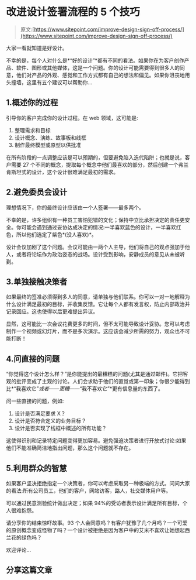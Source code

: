 # 改进设计签署流程的 5 个技巧

> 原文:[https://www.sitepoint.com/improve-design-sign-off-process/](https://www.sitepoint.com/improve-design-sign-off-process/)

大家一看就知道是好设计。

不幸的是，每个人对什么是*“好的设计”*都有不同的看法。如果你在为客户创作产品、软件、图形或其他媒体，这是一个问题。你的设计可能需要得到很多人的同意，他们对产品的外观、感觉和工作方式都有自己的想法和偏见。如果你沮丧地用头撞墙，这里有五个建议可以帮助你…

## 1.概述你的过程

引导你的客户完成你的设计过程。在 web 领域，这可能是:

1.  整理需求和目标
2.  设计概念、演练、故事板和线框
3.  制作最终模型或原型以供批准

在所有阶段的一点调整应该是可以预期的，但要避免陷入迭代陷阱；也就是说，客户需要 27 个不同的概念，提取每个概念中他们最喜欢的部分，然后创建一个弗兰肯斯坦式的设计，这个设计很难满足最初的需求。

## 2.避免委员会设计

理想情况下，你的最终设计应该由一个人签署——最多两个。

不幸的是，许多组织有一种员工害怕犯错的文化；保持中立比承担决定的责任更安全。你可能会遇到通过妥协达成决定的情况:一半喜欢蓝色的设计，一半喜欢红色，所以他们选定了紫色*(没人喜欢)*。

设计会议加剧了这个问题。会议可能由一两个人主导，他们将自己的观点强加于他人，或者将论坛作为政治姿态的战场。设计受到影响，安静成员的意见从未被听到。

## 3.单独接触决策者

如果最终的签准必须得到多人的同意，请单独与他们联系。你可以一对一地解释为什么设计满足最初的目标，并收集反馈。它让每个人都有发言权，防止内部政治并记录回应。这也使得以后更难提出异议。

显然，这可能比一次会议花费更多的时间，但不太可能导致设计妥协。您可以考虑制作一个视频或幻灯片，而不是多次演示。这应该会减少所需的努力，观众也不可能打断！

## 4.问直接的问题

“你觉得这个设计怎么样？”是你能提出的最糟糕的问题(尤其是通过邮件)。它把客观的批评变成了主观的讨论。人们会求助于他们的直觉或第一印象；你很少能得到比*“我喜欢它”*或者——更糟——*“我不喜欢它”*更有信息量的东西了。

问一些直接的问题，例如:

1.  设计是否满足要求 X？
2.  设计是否符合定义的业务目标？
3.  设计是否实现了线框中概述的所有功能？

这使得识别和记录特定问题变得更加容易。避免强迫决策者进行开放式讨论:如果他们不能准确简洁地指出问题，那么这个问题就不存在。

## 5.利用群众的智慧

如果客户坚决拒绝指定一个决策者，你可以考虑采取另一种极端的方式。问问大家的看法:所有公司员工，他们的客户，网站访客，路人，社交媒体用户等。

可以通过民意测验统计做出决定；如果 94%的受访者表示设计满足所有目标，个人很难抱怨。

请分享你的结束惊吓故事。93 个人会同意吗？有客户犹豫了几个月吗？一个可爱的原创概念变成怪物了吗？一个设计被拒绝是因为客户中的艾米不喜欢让她想起西兰花的绿色吗？

欢迎评论…

## 分享这篇文章